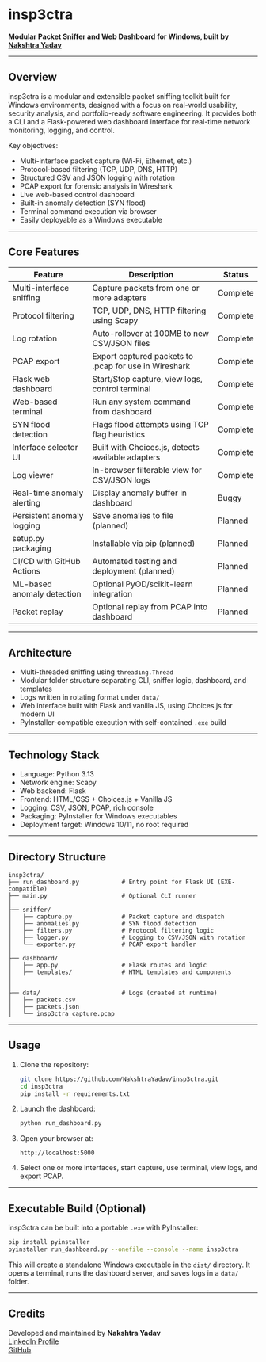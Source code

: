# insp3ctra

**Modular Packet Sniffer and Web Dashboard for Windows, built by [Nakshtra Yadav](https://www.linkedin.com/in/nakshtrayadav/)**

---

## Overview

insp3ctra is a modular and extensible packet sniffing toolkit built for Windows environments, designed with a focus on real-world usability, security analysis, and portfolio-ready software engineering. It provides both a CLI and a Flask-powered web dashboard interface for real-time network monitoring, logging, and control.

Key objectives:
- Multi-interface packet capture (Wi-Fi, Ethernet, etc.)
- Protocol-based filtering (TCP, UDP, DNS, HTTP)
- Structured CSV and JSON logging with rotation
- PCAP export for forensic analysis in Wireshark
- Live web-based control dashboard
- Built-in anomaly detection (SYN flood)
- Terminal command execution via browser
- Easily deployable as a Windows executable

---

## Core Features

| Feature                        | Description                                                   | Status       |
|-------------------------------|---------------------------------------------------------------|--------------|
| Multi-interface sniffing      | Capture packets from one or more adapters                    | Complete     |
| Protocol filtering            | TCP, UDP, DNS, HTTP filtering using Scapy                    | Complete     |
| Log rotation                  | Auto-rollover at 100MB to new CSV/JSON files                 | Complete     |
| PCAP export                   | Export captured packets to .pcap for use in Wireshark        | Complete     |
| Flask web dashboard           | Start/Stop capture, view logs, control terminal              | Complete     |
| Web-based terminal            | Run any system command from dashboard                        | Complete     |
| SYN flood detection           | Flags flood attempts using TCP flag heuristics               | Complete     |
| Interface selector UI         | Built with Choices.js, detects available adapters            | Complete     |
| Log viewer                    | In-browser filterable view for CSV/JSON logs                 | Complete     |
| Real-time anomaly alerting    | Display anomaly buffer in dashboard                          | Buggy        |
| Persistent anomaly logging    | Save anomalies to file (planned)                             | Planned      |
| setup.py packaging            | Installable via pip (planned)                                | Planned      |
| CI/CD with GitHub Actions     | Automated testing and deployment (planned)                   | Planned      |
| ML-based anomaly detection    | Optional PyOD/scikit-learn integration                       | Planned      |
| Packet replay                 | Optional replay from PCAP into dashboard                     | Planned     |

---

## Architecture

- Multi-threaded sniffing using `threading.Thread`
- Modular folder structure separating CLI, sniffer logic, dashboard, and templates
- Logs written in rotating format under `data/`
- Web interface built with Flask and vanilla JS, using Choices.js for modern UI
- PyInstaller-compatible execution with self-contained `.exe` build

---

## Technology Stack

- Language: Python 3.13
- Network engine: Scapy
- Web backend: Flask
- Frontend: HTML/CSS + Choices.js + Vanilla JS
- Logging: CSV, JSON, PCAP, rich console
- Packaging: PyInstaller for Windows executables
- Deployment target: Windows 10/11, no root required

---

## Directory Structure

```
insp3ctra/
├── run_dashboard.py            # Entry point for Flask UI (EXE-compatible)
├── main.py                     # Optional CLI runner
│
├── sniffer/
│   ├── capture.py              # Packet capture and dispatch
│   ├── anomalies.py            # SYN flood detection
│   ├── filters.py              # Protocol filtering logic
│   ├── logger.py               # Logging to CSV/JSON with rotation
│   └── exporter.py             # PCAP export handler
│
├── dashboard/
│   ├── app.py                  # Flask routes and logic
│   ├── templates/              # HTML templates and components
│   
│
├── data/                       # Logs (created at runtime)
│   ├── packets.csv
│   ├── packets.json
│   └── insp3ctra_capture.pcap
```

---

## Usage

1. Clone the repository:
   ```bash
   git clone https://github.com/NakshtraYadav/insp3ctra.git
   cd insp3ctra
   pip install -r requirements.txt
   ```

2. Launch the dashboard:
   ```bash
   python run_dashboard.py
   ```

3. Open your browser at:
   ```
   http://localhost:5000
   ```

4. Select one or more interfaces, start capture, use terminal, view logs, and export PCAP.

---

## Executable Build (Optional)

insp3ctra can be built into a portable `.exe` with PyInstaller:

```bash
pip install pyinstaller
pyinstaller run_dashboard.py --onefile --console --name insp3ctra
```

This will create a standalone Windows executable in the `dist/` directory. It opens a terminal, runs the dashboard server, and saves logs in a `data/` folder.

---

## Credits

Developed and maintained by **Nakshtra Yadav**  
[LinkedIn Profile](https://www.linkedin.com/in/nakshtrayadav/)  
[GitHub](https://github.com/NakshtraYadav)
